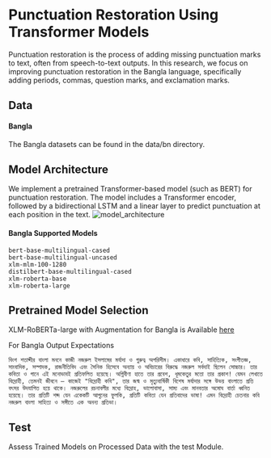# Punctuation Restoration Using Transformer Models

Punctuation restoration is the process of adding missing punctuation marks to text, often from speech-to-text outputs. In this research, we focus on improving punctuation restoration in the Bangla language, specifically adding periods, commas, question marks, and exclamation marks.

## Data

#### Bangla
The Bangla datasets can be found in the data/bn directory.

## Model Architecture
We implement a pretrained Transformer-based model (such as BERT) for punctuation restoration. The model includes a Transformer encoder, followed by a bidirectional LSTM and a linear layer to predict punctuation at each position in the text.
![model_architecture](https://github.com/user-attachments/assets/1e9f9f65-94b6-49a8-8578-1d4b501a736d)

#### Bangla Supported Models
```
bert-base-multilingual-cased
bert-base-multilingual-uncased
xlm-mlm-100-1280
distilbert-base-multilingual-cased
xlm-roberta-base
xlm-roberta-large
```

## Pretrained Model Selection
XLM-RoBERTa-large with Augmentation for Bangla is Available [here](https://drive.google.com/file/d/1X2udyT1XYrmCNvWtFpT_6jrWsQejGCBW/view?usp=sharing)

For Bangla Output Expectations
```text
বিংশ শতাব্দীর বাংলা মননে কাজী নজরুল ইসলামের মর্যাদা ও গুরুত্ব অপরিসীম। একাধারে কবি, সাহিত্যিক, সংগীতজ্ঞ, সাংবাদিক, সম্পাদক, রাজনীতিবিদ এবং সৈনিক হিসেবে অন্যায় ও অবিচারের বিরুদ্ধে নজরুল সর্বদাই ছিলেন সোচ্চার। তার কবিতা ও গানে এই মনোভাবই প্রতিফলিত হয়েছে। অগ্নিবীণা হাতে তার প্রবেশ, ধূমকেতুর মতো তার প্রকাশ! যেমন লেখাতে বিদ্রোহী, তেমনই জীবনে – কাজেই "বিদ্রোহী কবি", তার জন্ম ও মৃত্যুবার্ষিকী বিশেষ মর্যাদার সঙ্গে উভয় বাংলাতে প্রতি বৎসর উদযাপিত হয়ে থাকে। নজরুলের রচনাবলীর মধ্যে বিদ্রোহ, ভালোবাসা, সাম্য এবং মানবতার অমোঘ বার্তা ধ্বনিত হয়েছে। তার প্রতিটি শব্দ যেন একেকটি আগুনের ফুলকি, প্রতিটি কবিতা যেন প্রতিবাদের ভাষা! এমন বিদ্রোহী চেতনার কবি নজরুল বাংলা সাহিত্য ও সঙ্গীতে এক অনন্য প্রতিভা।
```

## Test
Assess Trained Models on Processed Data with the test Module.
